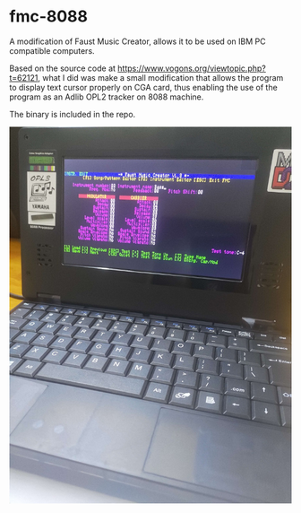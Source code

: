 # fmc-8088

A modification of Faust Music Creator, allows it to be used on IBM PC compatible computers.

Based on the source code at https://www.vogons.org/viewtopic.php?t=62121, what I did was make a small modification that allows the program to display text cursor properly on CGA card, thus enabling the use of the program as an Adlib OPL2 tracker on 8088 machine.

The binary is included in the repo.

![FMC on Book 8088](/image.jpg)
